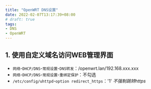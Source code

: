 ```yaml
---
title: "OpenWRT DNS设置"
date: 2022-02-07T13:17:39+08:00
# draft: true
tags: 
- DNS
- OpenWRT
---
```


## 1. 使用自定义域名访问WEB管理界面

- `网络`-`DHCP/DNS`-`常规设置`-`DNS转发`：/openwrt.lan/192.168.xxx.xxx
- `网络`-`DHCP/DNS`-`常规设置`-`重绑定保护`：不勾选
- `/etc/config/uhttpd`-`option redirect_https`：'1' *不强制跳转https*